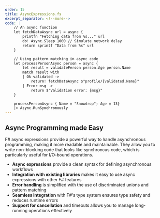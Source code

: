 ```yaml
---
order: 15
title: AsyncExpressions.fs
excerpt_separator: <!--more-->
code: |
    // An async function
    let fetchDataAsync url = async {
        printfn "Fetching data from %s..." url
        do! Async.Sleep 1000 // Simulate network delay
        return sprintf "Data from %s" url
    }

    // Using pattern matching in async code
    let processPersonAsync person = async {
        let result = validatePerson person.Age person.Name
        match result with
        | Ok validated ->
            return! fetchDataAsync $"profile/{validated.Name}"
        | Error msg ->
            return $"Validation error: {msg}"
    }

    processPersonAsync { Name = "Snowdrop"; Age = 13}
    |> Async.RunSynchronously
---
```

## Async Programming made Easy

F# async expressions provide a powerful way to handle asynchronous programming, making it more readable and maintainable. They allow you to write non-blocking code that looks like synchronous code, which is particularly useful for I/O-bound operations.
<!--more-->
- **Async expressions** provide a clean syntax for defining asynchronous workflows
- **Integration with existing libraries** makes it easy to use async expressions with other F# features
- **Error handling** is simplified with the use of discriminated unions and pattern matching
- **Seamless integration** with F#'s type system ensures type safety and reduces runtime errors
- **Support for cancellation** and timeouts allows you to manage long-running operations effectively